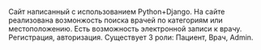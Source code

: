  Сайт написанный с использованием Python+Django. На сайте реализована возмонжость поиска врачей по категориям или местоположению. Есть возможность электронной записи к врачу. Регистрация, авторизация. Существует 3 роли: Пациент, Врач, Admin.
